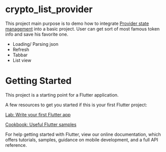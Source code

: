 # crypto_list_provider

This project main purpose is to demo how to integrate [Provider state management](https://pub.dev/packages/provider) into a basic project. 
User can get sort of most famous token info and save his favorite one.
* Loading/ Parsing json
* Refresh 
* Tabbar
* List view

# Getting Started

This project is a starting point for a Flutter application.

A few resources to get you started if this is your first Flutter project:

[Lab: Write your first Flutter app](https://flutter.io/docs/get-started/codelab)

[Cookbook: Useful Flutter samples](https://flutter.dev/docs/cookbook)

For help getting started with Flutter, view our online documentation, which offers tutorials, samples, guidance on mobile development, and a full API reference.
